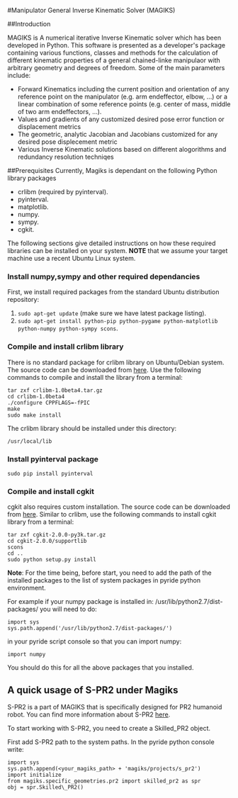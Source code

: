 #Manipulator General Inverse Kinematic Solver (MAGIKS)

##Introduction

MAGIKS is A numerical iterative Inverse Kinematic solver which has been developed in Python. This software is presented as a developer's package containing various functions, classes and methods for the calculation of different kinematic properties of a general chained-linke
manipulaor with arbitrary geometry and degrees of freedom. Some of the main parameters include:

* Forward Kinematics including the current position and orientation of any reference point on the manipulator (e.g. arm endeffector, elbow, ...) or a linear combination of some reference points (e.g. center of mass, middle of two arm endeffectors, ...). 
* Values and gradients of any customized desired pose error function or displacement metrics
* The geometric, analytic Jacobian and Jacobians customized for any desired pose displecement metric
* Various Inverse Kinematic solutions based on different alogorithms and redundancy resolution techniqes 

##Prerequisites
Currently, Magiks is dependant on the following Python library packages

* crlibm (required by pyinterval).
* pyinterval.
* matplotlib.
* numpy.
* sympy.
* cgkit.

The following sections give detailed instructions on how these required libraries can be installed on your system. **NOTE** that we assume your target machine use a recent Ubuntu Linux system.

### Install numpy,sympy and other required dependancies
First, we install required packages from the standard Ubuntu distribution repository:

1. ```sudo apt-get update``` (make sure we have latest package listing).
2. ```sudo apt-get install python-pip python-pygame python-matplotlib python-numpy python-sympy scons```.

### Compile and install crlibm library
There is no standard package for crlibm library on Ubuntu/Debian system. The
source code can be downloaded from [here](http://lipforge.ens-lyon.fr/frs/download.php/162/crlibm-1.0beta4.tar.gz). Use the following commands to compile and install the library from a terminal:

```
tar zxf crlibm-1.0beta4.tar.gz
cd crlibm-1.0beta4
./configure CPPFLAGS=-fPIC
make
sudo make install
```

The crlibm library should be installed under this directory:
```
/usr/local/lib
``` 

### Install pyinterval package
```
sudo pip install pyinterval
```

### Compile and install cgkit
cgkit also requires custom installation. The source code can be downloaded from [here](http://liquidtelecom.dl.sourceforge.net/project/cgkit/cgkit/cgkit-2.0.0/cgkit-2.0.0-py3k.tar.gz). Similar to crlibm, use the following commands to install cgkit library from a terminal:

```
tar zxf cgkit-2.0.0-py3k.tar.gz
cd cgkit-2.0.0/supportlib
scons
cd ..
sudo python setup.py install
```

**Note**: For the time being, before start, you need to add the path of the installed packages to the list of system packages in pyride python environment.

For example if your numpy package is installed in: /usr/lib/python2.7/dist-packages/
you will need to do:

```
import sys
sys.path.append('/usr/lib/python2.7/dist-packages/')
```
in your pyride script console so that you can import numpy:
```
import numpy
```
You should do this for all the above packages that you installed.

## A quick usage of S-PR2 under Magiks

S-PR2 is a part of MAGIKS that is specifically designed for PR2 humanoid robot.
You can find more information about S-PR2 [here](http://uts-magic-lab.github.io/Magiks/namespacemagiks_1_1specific__geometries_1_1pr2_1_1skilled__pr2.html).

To start working with S-PR2, you need to create a Skilled_PR2 object.

First add S-PR2 path to the system paths. In the pyride python console write:

```
import sys
sys.path.append(<your_magiks_path> + 'magiks/projects/s_pr2')
import initialize
from magiks.specific_geometries.pr2 import skilled_pr2 as spr
obj = spr.Skilled\_PR2()
```

